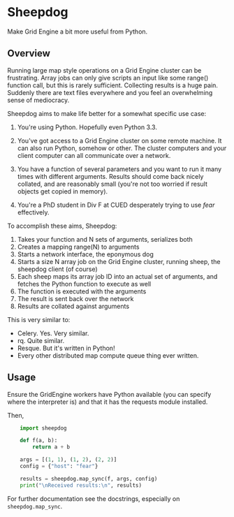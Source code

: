 # Sheepdog

Make Grid Engine a bit more useful from Python.

## Overview

Running large map style operations on a Grid Engine cluster can be frustrating.
Array jobs can only give scripts an input like some range() function call, but
this is rarely sufficient.  Collecting results is a huge pain.  Suddenly there
are text files everywhere and you feel an overwhelming sense of mediocracy.

Sheepdog aims to make life better for a somewhat specific use case:

1. You're using Python. Hopefully even Python 3.3.

2. You've got access to a Grid Engine cluster on some remote machine.  It can
   also run Python, somehow or other.  The cluster computers and your client
   computer can all communicate over a network.

3. You have a function of several parameters and you want to run it many times
   with different arguments.  Results should come back nicely collated, and are
   reasonably small (you're not too worried if result objects get copied in
   memory).

4. You're a PhD student in Div F at CUED desperately trying to use *fear*
   effectively.

To accomplish these aims, Sheepdog:

1. Takes your function and N sets of arguments, serializes both
2. Creates a mapping range(N) to arguments
3. Starts a network interface, the eponymous dog
4. Starts a size N array job on the Grid Engine cluster, running sheep, the
   sheepdog client (of course)
5. Each sheep maps its array job ID into an actual set of arguments, and
   fetches the Python function to execute as well
6. The function is executed with the arguments
7. The result is sent back over the network
8. Results are collated against arguments

This is very similar to:

* Celery. Yes. Very similar.
* rq. Quite similar.
* Resque. But it's written in Python!
* Every other distributed map compute queue thing ever written.

## Usage

Ensure the GridEngine workers have Python available (you can specify where
the interpreter is) and that it has the requests module installed.

Then,

```python
    import sheepdog

    def f(a, b):
        return a + b

    args = [(1, 1), (1, 2), (2, 2)]
    config = {"host": "fear"}

    results = sheepdog.map_sync(f, args, config)
    print("\nReceived results:\n", results)
```

For further documentation see the docstrings, especially on
`sheepdog.map_sync`.

